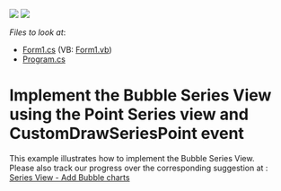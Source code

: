 <!-- default badges list -->
[![](https://img.shields.io/badge/Open_in_DevExpress_Support_Center-FF7200?style=flat-square&logo=DevExpress&logoColor=white)](https://supportcenter.devexpress.com/ticket/details/E341)
[![](https://img.shields.io/badge/📖_How_to_use_DevExpress_Examples-e9f6fc?style=flat-square)](https://docs.devexpress.com/GeneralInformation/403183)
<!-- default badges end -->
<!-- default file list -->
*Files to look at*:

* [Form1.cs](./CS/Form1.cs) (VB: [Form1.vb](./VB/Form1.vb))
* [Program.cs](./CS/Program.cs)
<!-- default file list end -->
# Implement the Bubble Series View using the Point Series view and CustomDrawSeriesPoint event


<p>This example illustrates how to implement the Bubble Series View.<br />
Please also track our progress over the corresponding suggestion at : <a href="https://www.devexpress.com/Support/Center/p/AS4957">Series View - Add Bubble charts</a></p>

<br/>


